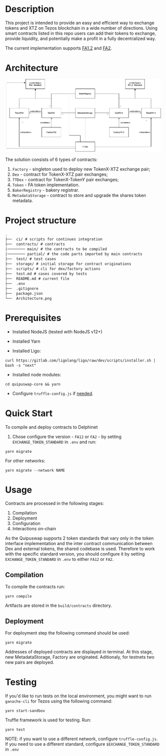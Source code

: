 # Description

This project is intended to provide an easy and efficient way to exchange tokens and XTZ on Tezos blockchain in a wide number of directions. Using smart contracts listed in this repo users can add their tokens to exchange, provide liquidity, and potentially make a profit in a fully decentralized way.

The current implementation supports [FA1.2](https://gitlab.com/tzip/tzip/-/blob/master/proposals/tzip-7/tzip-7.md) and [FA2](https://gitlab.com/tzip/tzip/-/blob/master/proposals/tzip-12/tzip-12.md).

# Architecture

![Architecture](Architecture.png)

The solution consists of 6 types of contracts:

1. `Factory` - singleton used to deploy new TokenX-XTZ exchange pair;
2. `Dex` - contract for TokenX-XTZ pair exchanges;
3. `TTDex` - contract for TokenX-TokenY pair exchanges;
4. `Token` - FA token implementation.
5. `BakerRegistry` - bakery registrar.
6. `MetadataStorage` - contract to store and upgrade the shares token metadata.

# Project structure

```
.
├──  ci/ # scripts for continues integration
├──  contracts/ # contracts
|──────── main/ # the contracts to be compiled
|──────── partial/ # the code parts imported by main contracts
├──  test/ # test cases
├──  storage/ # initial storage for contract originations
├──  scripts/ # cli for dex/factory actions
├──  test.md # cases covered by tests
├──  README.md # current file
├──  .env
├──  .gitignore
├──  package.json
└──  Architecture.png
```

# Prerequisites

- Installed NodeJS (tested with NodeJS v12+)

- Installed Yarn

- Installed Ligo:

```
curl https://gitlab.com/ligolang/ligo/raw/dev/scripts/installer.sh | bash -s "next"
```

- Installed node modules:

```
cd quipuswap-core && yarn
```

- Configure `truffle-config.js` if [needed](https://www.trufflesuite.com/docs/tezos/truffle/reference/configuring-tezos-projects).

# Quick Start

To compile and deploy contracts to Delphinet

1. Chose configure the version - `FA12` or `FA2` - by setting `EXCHANGE_TOKEN_STANDARD` in `.env` and run:

```
yarn migrate
```

For other networks:

```
yarn migrate --network NAME
```

# Usage

Contracts are processed in the following stages:

1. Compilation
2. Deployment
3. Configuration
4. Interactions on-chain

As the Quipuswap supports 2 token standards that vary only in the token interface implementation and the inter contract communication between Dex and external tokens, the shared codebase is used. Therefore to work with the specific standard version, you should configure it by setting `EXCHANGE_TOKEN_STANDARD` in `.env` to either `FA12` or `FA2`.

## Compilation

To compile the contracts run:

```
yarn compile
```

Artifacts are stored in the `build/contracts` directory.

## Deployment

For deployment step the following command should be used:

```
yarn migrate
```

Addresses of deployed contracts are displayed in terminal. At this stage, new MetadataStorage, Factory are originated. Aditionaly, for testnets two new pairs are deployed.

# Testing

If you'd like to run tests on the local environment, you might want to run `ganache-cli` for Tezos using the following command:

```
yarn start-sandbox
```

Truffle framework is used for testing. Run:

```
yarn test
```

NOTE: if you want to use a different network, configure `truffle-config.js`. If you need to use a different standard, configure `$EXCHANGE_TOKEN_STANDARD` in `.env`
